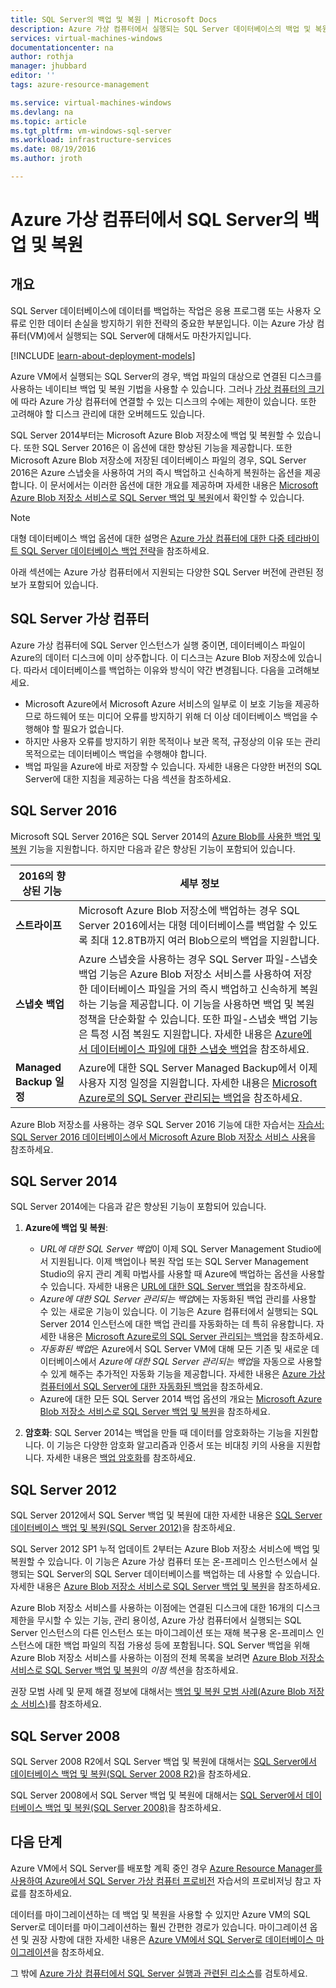 ```yaml
---
title: SQL Server의 백업 및 복원 | Microsoft Docs
description: Azure 가상 컴퓨터에서 실행되는 SQL Server 데이터베이스의 백업 및 복원 시 고려 사항에 대해 설명합니다.
services: virtual-machines-windows
documentationcenter: na
author: rothja
manager: jhubbard
editor: ''
tags: azure-resource-management

ms.service: virtual-machines-windows
ms.devlang: na
ms.topic: article
ms.tgt_pltfrm: vm-windows-sql-server
ms.workload: infrastructure-services
ms.date: 08/19/2016
ms.author: jroth

---
```

# Azure 가상 컴퓨터에서 SQL Server의 백업 및 복원
## 개요
SQL Server 데이터베이스에 데이터를 백업하는 작업은 응용 프로그램 또는 사용자 오류로 인한 데이터 손실을 방지하기 위한 전략의 중요한 부분입니다. 이는 Azure 가상 컴퓨터(VM)에서 실행되는 SQL Server에 대해서도 마찬가지입니다.

[!INCLUDE [learn-about-deployment-models](../../includes/learn-about-deployment-models-both-include.md)]

Azure VM에서 실행되는 SQL Server의 경우, 백업 파일의 대상으로 연결된 디스크를 사용하는 네이티브 백업 및 복원 기법을 사용할 수 있습니다. 그러나 [가상 컴퓨터의 크기](virtual-machines-linux-sizes.md)에 따라 Azure 가상 컴퓨터에 연결할 수 있는 디스크의 수에는 제한이 있습니다. 또한 고려해야 할 디스크 관리에 대한 오버헤드도 있습니다.

SQL Server 2014부터는 Microsoft Azure Blob 저장소에 백업 및 복원할 수 있습니다. 또한 SQL Server 2016은 이 옵션에 대한 향상된 기능을 제공합니다. 또한 Microsoft Azure Blob 저장소에 저장된 데이터베이스 파일의 경우, SQL Server 2016은 Azure 스냅숏을 사용하여 거의 즉시 백업하고 신속하게 복원하는 옵션을 제공합니다. 이 문서에서는 이러한 옵션에 대한 개요를 제공하며 자세한 내용은 [Microsoft Azure Blob 저장소 서비스로 SQL Server 백업 및 복원](https://msdn.microsoft.com/library/jj919148.aspx)에서 확인할 수 있습니다.

> [!NOTE]
> 대형 데이터베이스 백업 옵션에 대한 설명은 [Azure 가상 컴퓨터에 대한 다중 테라바이트 SQL Server 데이터베이스 백업 전략](http://blogs.msdn.com/b/igorpag/archive/2015/07/28/multi-terabyte-sql-server-database-backup-strategies-for-azure-virtual-machines.aspx)을 참조하세요.
> 
> 

아래 섹션에는 Azure 가상 컴퓨터에서 지원되는 다양한 SQL Server 버전에 관련된 정보가 포함되어 있습니다.

## SQL Server 가상 컴퓨터
Azure 가상 컴퓨터에 SQL Server 인스턴스가 실행 중이면, 데이터베이스 파일이 Azure의 데이터 디스크에 이미 상주합니다. 이 디스크는 Azure Blob 저장소에 있습니다. 따라서 데이터베이스를 백업하는 이유와 방식이 약간 변경됩니다. 다음을 고려해보세요.

* Microsoft Azure에서 Microsoft Azure 서비스의 일부로 이 보호 기능을 제공하므로 하드웨어 또는 미디어 오류를 방지하기 위해 더 이상 데이터베이스 백업을 수행해야 할 필요가 없습니다.
* 하지만 사용자 오류를 방지하기 위한 목적이나 보관 목적, 규정상의 이유 또는 관리 목적으로는 데이터베이스 백업을 수행해야 합니다.
* 백업 파일을 Azure에 바로 저장할 수 있습니다. 자세한 내용은 다양한 버전의 SQL Server에 대한 지침을 제공하는 다음 섹션을 참조하세요.

## SQL Server 2016
Microsoft SQL Server 2016은 SQL Server 2014의 [Azure Blob를 사용한 백업 및 복원](https://msdn.microsoft.com/library/jj919148.aspx) 기능을 지원합니다. 하지만 다음과 같은 향상된 기능이 포함되어 있습니다.

| 2016의 향상된 기능 | 세부 정보 |
| --- | --- |
| **스트라이프** |Microsoft Azure Blob 저장소에 백업하는 경우 SQL Server 2016에서는 대형 데이터베이스를 백업할 수 있도록 최대 12.8TB까지 여러 Blob으로의 백업을 지원합니다. |
| **스냅숏 백업** |Azure 스냅숏을 사용하는 경우 SQL Server 파일-스냅숏 백업 기능은 Azure Blob 저장소 서비스를 사용하여 저장한 데이터베이스 파일을 거의 즉시 백업하고 신속하게 복원하는 기능을 제공합니다. 이 기능을 사용하면 백업 및 복원 정책을 단순화할 수 있습니다. 또한 파일-스냅숏 백업 기능은 특정 시점 복원도 지원합니다. 자세한 내용은 [Azure에서 데이터베이스 파일에 대한 스냅숏 백업](https://msdn.microsoft.com/library/mt169363%28v=sql.130%29.aspx)을 참조하세요. |
| **Managed Backup 일정** |Azure에 대한 SQL Server Managed Backup에서 이제 사용자 지정 일정을 지원합니다. 자세한 내용은 [Microsoft Azure로의 SQL Server 관리되는 백업](https://msdn.microsoft.com/library/dn449496.aspx)을 참조하세요. |

Azure Blob 저장소를 사용하는 경우 SQL Server 2016 기능에 대한 자습서는 [자습서: SQL Server 2016 데이터베이스에서 Microsoft Azure Blob 저장소 서비스 사용](https://msdn.microsoft.com/library/dn466438.aspx)을 참조하세요.

## SQL Server 2014
SQL Server 2014에는 다음과 같은 향상된 기능이 포함되어 있습니다.

1. **Azure에 백업 및 복원**:
   
   * *URL에 대한 SQL Server 백업*이 이제 SQL Server Management Studio에서 지원됩니다. 이제 백업이나 복원 작업 또는 SQL Server Management Studio의 유지 관리 계획 마법사를 사용할 때 Azure에 백업하는 옵션을 사용할 수 있습니다. 자세한 내용은 [URL에 대한 SQL Server 백업](https://msdn.microsoft.com/library/jj919148%28v=sql.120%29.aspx)을 참조하세요.
   * *Azure에 대한 SQL Server 관리되는 백업*에는 자동화된 백업 관리를 사용할 수 있는 새로운 기능이 있습니다. 이 기능은 Azure 컴퓨터에서 실행되는 SQL Server 2014 인스턴스에 대한 백업 관리를 자동화하는 데 특히 유용합니다. 자세한 내용은 [Microsoft Azure로의 SQL Server 관리되는 백업](https://msdn.microsoft.com/library/dn449496%28v=sql.120%29.aspx)을 참조하세요.
   * *자동화된 백업*은 Azure에서 SQL Server VM에 대해 모든 기존 및 새로운 데이터베이스에서 *Azure에 대한 SQL Server 관리되는 백업*을 자동으로 사용할 수 있게 해주는 추가적인 자동화 기능을 제공합니다. 자세한 내용은 [Azure 가상 컴퓨터에서 SQL Server에 대한 자동화된 백업](virtual-machines-windows-sql-automated-backup.md)을 참조하세요.
   * Azure에 대한 모든 SQL Server 2014 백업 옵션의 개요는 [Microsoft Azure Blob 저장소 서비스로 SQL Server 백업 및 복원](https://msdn.microsoft.com/library/jj919148%28v=sql.120%29.aspx)을 참조하세요.
2. **암호화**: SQL Server 2014는 백업을 만들 때 데이터를 암호화하는 기능을 지원합니다. 이 기능은 다양한 암호화 알고리즘과 인증서 또는 비대칭 키의 사용을 지원합니다. 자세한 내용은 [백업 암호화](https://msdn.microsoft.com/library/dn449489%28v=sql.120%29.aspx)를 참조하세요.

## SQL Server 2012
SQL Server 2012에서 SQL Server 백업 및 복원에 대한 자세한 내용은 [SQL Server 데이터베이스 백업 및 복원(SQL Server 2012)](https://msdn.microsoft.com/library/ms187048%28v=sql.110%29.aspx)을 참조하세요.

SQL Server 2012 SP1 누적 업데이트 2부터는 Azure Blob 저장소 서비스에 백업 및 복원할 수 있습니다. 이 기능은 Azure 가상 컴퓨터 또는 온-프레미스 인스턴스에서 실행되는 SQL Server의 SQL Server 데이터베이스를 백업하는 데 사용할 수 있습니다. 자세한 내용은 [Azure Blob 저장소 서비스로 SQL Server 백업 및 복원](https://msdn.microsoft.com/library/jj919148%28v=sql.110%29.aspx)을 참조하세요.

Azure Blob 저장소 서비스를 사용하는 이점에는 연결된 디스크에 대한 16개의 디스크 제한을 무시할 수 있는 기능, 관리 용이성, Azure 가상 컴퓨터에서 실행되는 SQL Server 인스턴스의 다른 인스턴스 또는 마이그레이션 또는 재해 복구용 온-프레미스 인스턴스에 대한 백업 파일의 직접 가용성 등에 포함됩니다. SQL Server 백업을 위해 Azure Blob 저장소 서비스를 사용하는 이점의 전체 목록을 보려면 [Azure Blob 저장소 서비스로 SQL Server 백업 및 복원](https://msdn.microsoft.com/library/jj919148%28v=sql.110%29.aspx)의 *이점* 섹션을 참조하세요.

권장 모범 사례 및 문제 해결 정보에 대해서는 [백업 및 복원 모범 사례(Azure Blob 저장소 서비스)](https://msdn.microsoft.com/library/jj919149%28v=sql.110%29.aspx)를 참조하세요.

## SQL Server 2008
SQL Server 2008 R2에서 SQL Server 백업 및 복원에 대해서는 [SQL Server에서 데이터베이스 백업 및 복원(SQL Server 2008 R2)](https://msdn.microsoft.com/library/ms187048%28v=sql.105%29.aspx)을 참조하세요.

SQL Server 2008에서 SQL Server 백업 및 복원에 대해서는 [SQL Server에서 데이터베이스 백업 및 복원(SQL Server 2008)](https://msdn.microsoft.com/library/ms187048%28v=sql.100%29.aspx)을 참조하세요.

## 다음 단계
Azure VM에서 SQL Server를 배포할 계획 중인 경우 [Azure Resource Manager를 사용하여 Azure에서 SQL Server 가상 컴퓨터 프로비전](virtual-machines-windows-portal-sql-server-provision.md) 자습서의 프로비저닝 참고 자료를 참조하세요.

데이터를 마이그레이션하는 데 백업 및 복원을 사용할 수 있지만 Azure VM의 SQL Server로 데이터를 마이그레이션하는 훨씬 간편한 경로가 있습니다. 마이그레이션 옵션 및 권장 사항에 대한 자세한 내용은 [Azure VM에서 SQL Server로 데이터베이스 마이그레이션](virtual-machines-windows-migrate-sql.md)을 참조하세요.

그 밖에 [Azure 가상 컴퓨터에서 SQL Server 실행과 관련된 리소스](virtual-machines-windows-sql-server-iaas-overview.md)를 검토하세요.

<!---HONumber=AcomDC_0824_2016-->